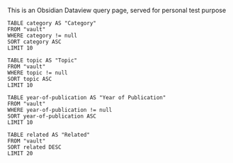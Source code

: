 This is an Obsidian Dataview query page, served for personal test purpose

```dataview
TABLE category AS "Category"
FROM "vault"
WHERE category != null
SORT category ASC
LIMIT 10
```

```dataview
TABLE topic AS "Topic" 
FROM "vault"
WHERE topic != null
SORT topic ASC
LIMIT 10
```

```dataview
TABLE year-of-publication AS "Year of Publication" 
FROM "vault"
WHERE year-of-publication != null
SORT year-of-publication ASC
LIMIT 10
```

```dataview
TABLE related AS "Related" 
FROM "vault"
SORT related DESC
LIMIT 20
```